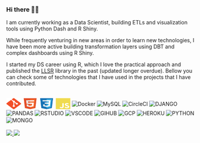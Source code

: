 ### Hi there 🖖🏽

I am currently working as a Data Scientist, building ETLs and visualization tools using Python Dash and R Shiny.

While frequently venturing in new areas in order to learn new technologies, I have been more active building transformation layers using DBT and complex dashboards using R Shiny.

I started my DS career using R, which I love the practical approach and published the [LLSR](https://github.com/diegofcoelho/LLSR) library in the past (updated longer overdue). Bellow you can check some of technologies that I have used in the projects that I have contributed.



<link rel="stylesheet" href="https://cdn.jsdelivr.net/gh/devicons/devicon@v2.15.1/devicon.min.css">
<br>
<div align="left">
    <img align="center" alt="GIT" height="30" width="40" src="https://raw.githubusercontent.com/devicons/devicon/master/icons/git/git-original.svg">
    <img align="center" alt="HTML" height="30" width="40" src="https://raw.githubusercontent.com/devicons/devicon/master/icons/html5/html5-original.svg">
    <img align="center" alt="CSS" height="30" width="40" src="https://raw.githubusercontent.com/devicons/devicon/master/icons/css3/css3-original.svg">
    <img align="center" alt="JavaScript" height="30" width="40" src="https://raw.githubusercontent.com/devicons/devicon/master/icons/javascript/javascript-plain.svg">
    <img align="center" alt="Docker" height="30" width="40" src="https://cdn.jsdelivr.net/gh/devicons/devicon/icons/docker/docker-original-wordmark.svg" />          
<img align="center" alt="MySQL" height="30" width="40"  src="https://cdn.jsdelivr.net/gh/devicons/devicon/icons/mysql/mysql-original-wordmark.svg" />
  <img align="center" alt="CircleCI" height="30" width="40" src="https://cdn.jsdelivr.net/gh/devicons/devicon/icons/circleci/circleci-plain-wordmark.svg" />
  <img align="center" alt="DJANGO" height="30" width="40" src="https://cdn.jsdelivr.net/gh/devicons/devicon/icons/django/django-plain-wordmark.svg" />
  <img align="center" alt="PANDAS" height="30" width="40" src="https://cdn.jsdelivr.net/gh/devicons/devicon/icons/pandas/pandas-original-wordmark.svg" />
  <img align="center" alt="RSTUDIO" height="30" width="40" src="https://cdn.jsdelivr.net/gh/devicons/devicon/icons/rstudio/rstudio-original.svg" />
  <img align="center" alt="VSCODE" height="30" width="40" src="https://cdn.jsdelivr.net/gh/devicons/devicon/icons/vscode/vscode-original.svg" />
  <img align="center" alt="GIHUB" height="30" width="40" src="https://cdn.jsdelivr.net/gh/devicons/devicon/icons/github/github-original-wordmark.svg" />  
  <img align="center" alt="GCP" height="30" width="40" src="https://cdn.jsdelivr.net/gh/devicons/devicon/icons/googlecloud/googlecloud-original.svg" />
  <img align="center" alt="HEROKU" height="30" width="40"  src="https://cdn.jsdelivr.net/gh/devicons/devicon/icons/heroku/heroku-plain.svg" />
  <img align="center" alt="PYTHON" height="30" width="40" src="https://cdn.jsdelivr.net/gh/devicons/devicon/icons/python/python-original.svg" />
  <img align="center" alt="MONGO" height="30" width="40"  src="https://cdn.jsdelivr.net/gh/devicons/devicon/icons/mongodb/mongodb-original.svg" />           
  </div>
  
  <br>

<div>
  <div align="left">
    <a href="https://github.com/diegofcoelho">
    <img height="160em" src="https://github-readme-stats.vercel.app/api?username=diegofcoelho&hide_border=true&show_icons=true&include_all_commits=true&count_private=true"/>
    <img height="160em" src="https://github-readme-stats.vercel.app/api/top-langs/?username=diegofcoelho&&hide_border=true&show_icons=true&layout=compact&langs_count=10"/>
    </a>
  </div>
</div>
